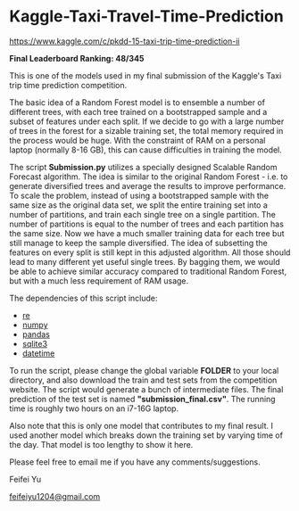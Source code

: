 # Kaggle-Taxi-Travel-Time-Prediction

https://www.kaggle.com/c/pkdd-15-taxi-trip-time-prediction-ii

**Final Leaderboard Ranking: 48/345**

This is one of the models used in my final submission of the Kaggle's Taxi trip time prediction competition. 

The basic idea of a Random Forest model is to ensemble a number of different trees, with each tree trained on a bootstrapped sample and a subset of features under each split. If we decide to go with a large number of trees in the forest for a sizable training set, the total memory required in the process would be huge. With the constraint of RAM on a personal laptop (normally 8-16 GB), this can cause difficulties in training the model.

The script **Submission.py** utilizes a specially designed Scalable Random Forecast algorithm. The idea is similar to the original Random Forest - i.e. to generate diversified trees and average the results to improve performance. To scale the problem, instead of using a bootstrapped sample with the same size as the original data set, we split the entire training set into a number of partitions, and train each single tree on a single partition. The number of partitions is equal to the number of trees and each partition has the same size. Now we have a much smaller training data for each tree but still manage to keep the sample diversified. The idea of subsetting the features on every split is still kept in this adjusted algorithm. All those should lead to many different yet useful single trees. By bagging them, we would be able to achieve similar accuracy compared to traditional Random Forest, but with a much less requirement of RAM usage.

The dependencies of this script include:
 - [re](https://docs.python.org/2/library/re.html)
 - [numpy](http://docs.scipy.org/doc/numpy/user/install.html)
 - [pandas](http://pandas.pydata.org/)
 - [sqlite3](https://docs.python.org/2/library/sqlite3.html)
 - [datetime](https://docs.python.org/2/library/datetime.html)
 
To run the script, please change the global variable **FOLDER** to your local directory, and also download the train and test sets from the competition website. The script would generate a bunch of intermediate files. The final prediction of the test set is named **"submission_final.csv"**. The running time is roughly two hours on an i7-16G laptop.

Also note that this is only one model that contributes to my final result. I used another model which breaks down the training set by varying time of the day. That model is too lengthy to show it here. 
 
Please feel free to email me if you have any comments/suggestions.

Feifei Yu

feifeiyu1204@gmail.com
